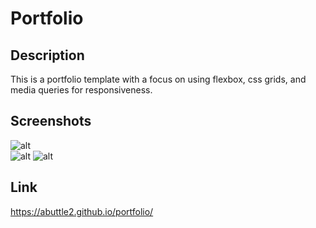 # Portfolio

## Description

This is a portfolio template with a focus on using flexbox, css grids, and media queries for responsiveness.

## Screenshots

![alt](https://user-images.githubusercontent.com/32392106/205763984-98b5a12b-d935-4d99-9c98-0c3492404365.png)  
![alt](https://user-images.githubusercontent.com/32392106/205764007-de93fd56-5729-4cae-953b-cfcdbc377450.png)
![alt](https://user-images.githubusercontent.com/32392106/205764010-fce3d30d-f072-4f85-a3ea-2c5295faed0f.png)

## Link

https://abuttle2.github.io/portfolio/
